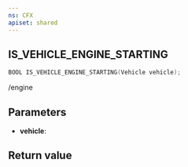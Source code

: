 ```yaml
---
ns: CFX
apiset: shared
---
```

## IS_VEHICLE_ENGINE_STARTING

```c
BOOL IS_VEHICLE_ENGINE_STARTING(Vehicle vehicle);
```
/engine

## Parameters
* **vehicle**: 

## Return value
